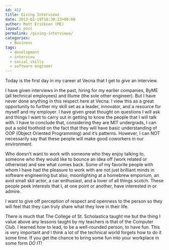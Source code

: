 ```yaml
---
id: 412
title: Giving Interviews
date: 2013-02-19T10:30:23+00:00
author: Matt Erickson (ME)
layout: post
permalink: /giving-interviews/
categories:
  - Business
tags:
  - development
  - interview
  - social skills
  - software engineer
---
```

Today is the first day in my career at Vecna that I get to _give_ an interview.
  

  
I have given interviews in the past, hiring for my earlier companies, ByME (all technical employees) and Illume (the sole other engineer). But I have never done anything in this respect here at Vecna. I view this as a great opportunity to further my skill set as a leader, innovator, and a resource for myself and my employer. I have given great thought on questions I will ask and things I want to carry out in getting to know the people that I will talk with. I have to conclude that, considering they are MIT undergrads, I can put a solid foothold on the fact that they will have basic understanding of OOP (Object Oriented Programming) and it&#8217;s patterns. However, I can NOT necessarily say that these people will make good coworkers in our environment.  


  
Who doesn&#8217;t want to work with someone who they enjoy talking to, someone who they would like to bounce an idea off (work related or otherwise) and see what comes back. Some of my favorite people with whom I have had the pleasure to work with are not just brilliant minds in software engineering but also; moonlighting at a homebrew emporium, an avid small skit actor, a car enthusiast, and a lover of all things scotch. These people peek interests that I, at one point or another, have interested in or admire.  


  
I want to give off perception of respect and openness to the person so they will feel that they can truly share what they love in their life.  


  
There is much that The College of St. Scholastica taught me but the thing I value above any lessons taught by my teachers is that of the Computer Club. I learned how to lead, to be a well-rounded person, to have fun. This is very important and I think a lot of the technical world forgets how to do it some time. If you get the chance to bring some fun into your workplace in some form _DO IT!_